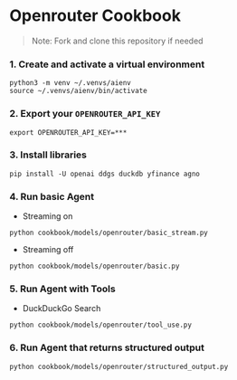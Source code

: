 # Openrouter Cookbook

> Note: Fork and clone this repository if needed

### 1. Create and activate a virtual environment

```shell
python3 -m venv ~/.venvs/aienv
source ~/.venvs/aienv/bin/activate
```

### 2. Export your `OPENROUTER_API_KEY`

```shell
export OPENROUTER_API_KEY=***
```

### 3. Install libraries

```shell
pip install -U openai ddgs duckdb yfinance agno
```

### 4. Run basic Agent

- Streaming on

```shell
python cookbook/models/openrouter/basic_stream.py
```

- Streaming off

```shell
python cookbook/models/openrouter/basic.py
```

### 5. Run Agent with Tools

- DuckDuckGo Search

```shell
python cookbook/models/openrouter/tool_use.py
```

### 6. Run Agent that returns structured output

```shell
python cookbook/models/openrouter/structured_output.py
```


